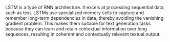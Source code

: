 LSTM is a type of RNN architecture. It excels at processing sequential data, such as text. LSTMs use specialized memory cells to capture and remember long-term dependencies in data, thereby avoiding the vanishing gradient problem. This makes them suitable for text generation tasks because they can learn and retain contextual information over long sequences, resulting in coherent and contextually relevant textual output.
